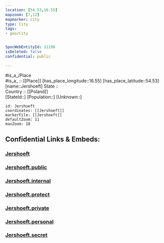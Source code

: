 ```yaml
---
location: [54.53,16.55] 
mapzoom: [7,12] 
mapmarker: city 
type: City
tags:
- geo/City


SpocWebEntityId: 31190
isDeleted: false
confidential: public

---
```

#is_a_/Place  
#is_a_ :: [[Place]] 
[has_place_longitude::16.55] 
[has_place_latitude::54.53] 
[name::Jershoeft] 
State ::  
Country :: [[Poland]]  
[StateId::] 
[Population::] 
[Unknown::] 


```leaflet
id: Jershoeft
coordinates: [[Jershoeft]] 
markerFile: [[Jershoeft]] 
defaultZoom: 11 
maxZoom: 18
```


## Confidential Links & Embeds: 

### [Jershoeft](/_Standards/Earth/Continent/Europe/Europe~East/Poland/Provinces~Poland/West_Pomeranian/City/Jershoeft.md) 

### [Jershoeft.public](/_public/Earth/Continent/Europe/Europe~East/Poland/Provinces~Poland/West_Pomeranian/City/Jershoeft.public.md) 

### [Jershoeft.internal](/_internal/Earth/Continent/Europe/Europe~East/Poland/Provinces~Poland/West_Pomeranian/City/Jershoeft.internal.md) 

### [Jershoeft.protect](/_protect/Earth/Continent/Europe/Europe~East/Poland/Provinces~Poland/West_Pomeranian/City/Jershoeft.protect.md) 

### [Jershoeft.private](/_private/Earth/Continent/Europe/Europe~East/Poland/Provinces~Poland/West_Pomeranian/City/Jershoeft.private.md) 

### [Jershoeft.personal](/_personal/Earth/Continent/Europe/Europe~East/Poland/Provinces~Poland/West_Pomeranian/City/Jershoeft.personal.md) 

### [Jershoeft.secret](/_secret/Earth/Continent/Europe/Europe~East/Poland/Provinces~Poland/West_Pomeranian/City/Jershoeft.secret.md)

